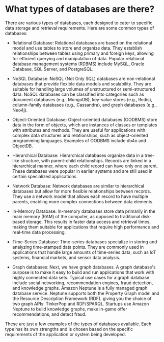 # What types of databases are there?

There are various types of databases, each designed to cater to specific data storage and retrieval requirements. Here are some common types of databases:

- Relational Database: Relational databases are based on the relational model and use tables to store and organize data. They establish relationships between tables using primary and foreign keys, allowing for efficient querying and manipulation of data. Popular relational database management systems (RDBMS) include MySQL, Oracle Database, SQL Server, and PostgreSQL.

- NoSQL Database: NoSQL (Not Only SQL) databases are non-relational databases that provide flexible data models and scalability. They are suitable for handling large volumes of unstructured or semi-structured data. NoSQL databases can be classified into categories such as document databases (e.g., MongoDB), key-value stores (e.g., Redis), column-family databases (e.g., Cassandra), and graph databases (e.g., Neo4j).

- Object-Oriented Database: Object-oriented databases (OODBMS) store data in the form of objects, which are instances of classes or templates with attributes and methods. They are useful for applications with complex data structures and relationships, such as object-oriented programming languages. Examples of OODBMS include db4o and ObjectDB.

- Hierarchical Database: Hierarchical databases organize data in a tree-like structure, with parent-child relationships. Records are linked in a hierarchical manner, where each child record can have only one parent. These databases were popular in earlier systems and are still used in certain specialized applications.

- Network Database: Network databases are similar to hierarchical databases but allow for more flexible relationships between records. They use a network model that allows each record to have multiple parents, enabling more complex connections between data elements.

- In-Memory Database: In-memory databases store data primarily in the main memory (RAM) of the computer, as opposed to traditional disk-based storage. This results in faster data access and retrieval times, making them suitable for applications that require high performance and real-time data processing.

- Time-Series Database: Time-series databases specialize in storing and analyzing time-stamped data points. They are commonly used in applications that handle large amounts of time-series data, such as IoT systems, financial markets, and sensor data analysis.

- Graph databases: Next, we have graph databases. A graph database's purpose is to make it easy to build and run applications that work with highly connected data sets. Typical use cases for a graph database include social networking, recommendation engines, fraud detection, and knowledge graphs. Amazon Neptune is a fully managed graph database service. Neptune supports both the Property Graph model and the Resource Description Framework (RDF), giving you the choice of two graph APIs: TinkerPop and RDF/SPARQL. Startups use Amazon Neptune to build knowledge graphs, make in-game offer recommendations, and detect fraud.

These are just a few examples of the types of databases available. Each type has its own strengths and is chosen based on the specific requirements of the application or system being developed.
